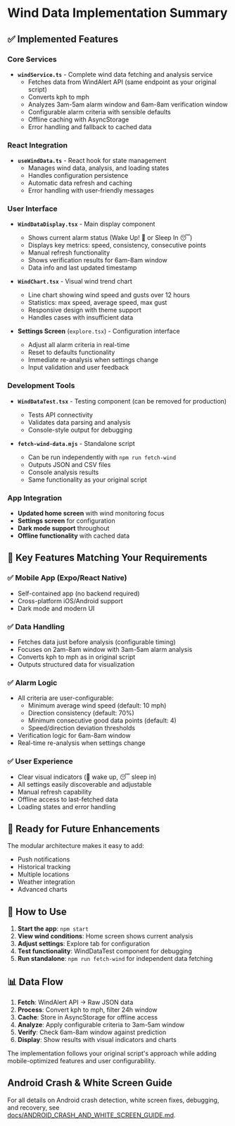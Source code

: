 # Wind Data Implementation Summary

## ✅ Implemented Features

### Core Services
- **`windService.ts`** - Complete wind data fetching and analysis service
  - Fetches data from WindAlert API (same endpoint as your original script)
  - Converts kph to mph 
  - Analyzes 3am-5am alarm window and 6am-8am verification window
  - Configurable alarm criteria with sensible defaults
  - Offline caching with AsyncStorage
  - Error handling and fallback to cached data

### React Integration
- **`useWindData.ts`** - React hook for state management
  - Manages wind data, analysis, and loading states
  - Handles configuration persistence
  - Automatic data refresh and caching
  - Error handling with user-friendly messages

### User Interface
- **`WindDataDisplay.tsx`** - Main display component
  - Shows current alarm status (Wake Up! 🌊 or Sleep In 😴)
  - Displays key metrics: speed, consistency, consecutive points
  - Manual refresh functionality
  - Shows verification results for 6am-8am window
  - Data info and last updated timestamp

- **`WindChart.tsx`** - Visual wind trend chart
  - Line chart showing wind speed and gusts over 12 hours
  - Statistics: max speed, average speed, max gust
  - Responsive design with theme support
  - Handles cases with insufficient data

- **Settings Screen** (`explore.tsx`) - Configuration interface
  - Adjust all alarm criteria in real-time
  - Reset to defaults functionality
  - Immediate re-analysis when settings change
  - Input validation and user feedback

### Development Tools
- **`WindDataTest.tsx`** - Testing component (can be removed for production)
  - Tests API connectivity
  - Validates data parsing and analysis
  - Console-style output for debugging

- **`fetch-wind-data.mjs`** - Standalone script
  - Can be run independently with `npm run fetch-wind`
  - Outputs JSON and CSV files
  - Console analysis results
  - Same functionality as your original script

### App Integration
- **Updated home screen** with wind monitoring focus
- **Settings screen** for configuration
- **Dark mode support** throughout
- **Offline functionality** with cached data

## 🎯 Key Features Matching Your Requirements

### ✅ Mobile App (Expo/React Native)
- Self-contained app (no backend required)
- Cross-platform iOS/Android support
- Dark mode and modern UI

### ✅ Data Handling
- Fetches data just before analysis (configurable timing)
- Focuses on 2am-8am window with 3am-5am alarm analysis
- Converts kph to mph as in original script
- Outputs structured data for visualization

### ✅ Alarm Logic
- All criteria are user-configurable:
  - Minimum average wind speed (default: 10 mph)
  - Direction consistency (default: 70%)
  - Minimum consecutive good data points (default: 4)
  - Speed/direction deviation thresholds
- Verification logic for 6am-8am window
- Real-time re-analysis when settings change

### ✅ User Experience
- Clear visual indicators (🌊 wake up, 😴 sleep in)
- All settings easily discoverable and adjustable
- Manual refresh capability
- Offline access to last-fetched data
- Loading states and error handling

## 🚀 Ready for Future Enhancements

The modular architecture makes it easy to add:
- Push notifications
- Historical tracking
- Multiple locations
- Weather integration
- Advanced charts

## 📱 How to Use

1. **Start the app**: `npm start`
2. **View wind conditions**: Home screen shows current analysis
3. **Adjust settings**: Explore tab for configuration
4. **Test functionality**: WindDataTest component for debugging
5. **Run standalone**: `npm run fetch-wind` for independent data fetching

## 📊 Data Flow

1. **Fetch**: WindAlert API → Raw JSON data
2. **Process**: Convert kph to mph, filter 24h window
3. **Cache**: Store in AsyncStorage for offline access
4. **Analyze**: Apply configurable criteria to 3am-5am window
5. **Verify**: Check 6am-8am window against prediction
6. **Display**: Show results with visual indicators and charts

The implementation follows your original script's approach while adding mobile-optimized features and user configurability.

## Android Crash & White Screen Guide

For all details on Android crash detection, white screen fixes, debugging, and recovery, see [docs/ANDROID_CRASH_AND_WHITE_SCREEN_GUIDE.md](./docs/ANDROID_CRASH_AND_WHITE_SCREEN_GUIDE.md).
